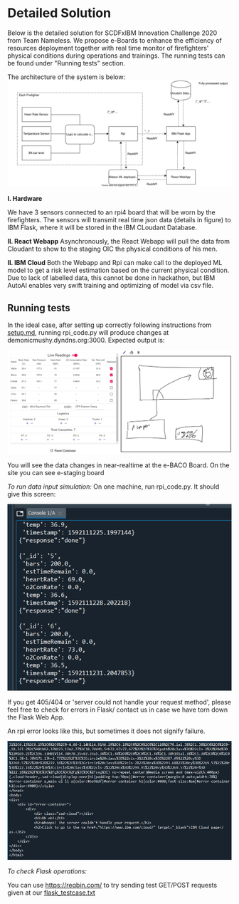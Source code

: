 # Detailed Solution 

Below is the detailed solution for SCDFxIBM Innovation Challenge 2020 from Team Nameless. We propose e-Boards to enhance the efficiency of resources deployment together with real time monitor of firefighters' physical conditions during operations and trainings. The running tests can be found under "Running tests" section. 

The architecture of the system is below: 
![diagram](https://github.com/TheMarvelousWhale/Nameless-e-Boards_SCDFXIBM/blob/master/Assets/DesignDiagram.svg?raw=true)

**I. Hardware**

We have 3 sensors connected to an rpi4 board that will be worn by the firefighters. The sensors will transmit real time json data (details in figure) to IBM Flask, where it will be stored in the IBM CLoudant Database. 

**II. React Webapp**
Asynchronously, the React Webapp will pull the data from Cloudant to show to the staging OIC the physical conditions of his men. 

**II. IBM Cloud**
Both the Webapp and Rpi can make call to the deployed ML model to get a risk level estimation based on the current physical condition. Due to lack of labelled data, this cannot be done in hackathon, but IBM AutoAI enables very swift training and optimizing of model via csv file. 

## Running tests
In the ideal case, after setting up correctly following instructions from [setup.md](https://github.com/TheMarvelousWhale/Nameless-e-Boards_SCDFXIBM/blob/master/Setup.md), running rpi_code.py will produce changes  at demonicmushy.dyndns.org:3000. Expected output is:

![Expected_output](https://github.com/TheMarvelousWhale/Nameless-e-Boards_SCDFXIBM/blob/master/Assets/expected_output.jpg)

You will see the data changes in near-realtime at the e-BACO Board. On the site you can see e-staging board


_To run data input simulation:_
On one machine, run rpi_code.py. It should give this screen:


![rpi success](https://github.com/TheMarvelousWhale/Nameless-e-Boards_SCDFXIBM/blob/master/Assets/test_outputs/RPI_Simulation_Success.PNG)

If you get 405/404 or 'server could not handle your request method', please feel free to check for errors in Flask/ contact us in case we have torn down the Flask Web App.

An rpi error looks like this, but sometimes it does not signify failure. 


![rpi server_fail](https://github.com/TheMarvelousWhale/Nameless-e-Boards_SCDFXIBM/blob/master/Assets/test_outputs/RPI_Simulation_ServerHandle.PNG)



_To check Flask operations:_

You can use https://reqbin.com/ to try sending test GET/POST requests given at our [flask_testcase.txt](https://github.com/TheMarvelousWhale/Nameless-e-Boards_SCDFXIBM/blob/master/Assets/flask_testcase.txt) 






